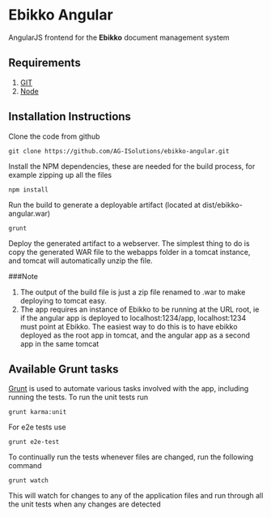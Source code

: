 # Ebikko Angular

AngularJS frontend for the **Ebikko** document management system

## Requirements
1. [GIT](https://git-scm.com)
2. [Node](https://nodejs.org)

## Installation Instructions
Clone the code from github

	git clone https://github.com/AG-ISolutions/ebikko-angular.git
	
Install the NPM dependencies, these are needed for the build process, for example zipping up all the files

	npm install
	
Run the build to generate a deployable artifact (located at dist/ebikko-angular.war)

	grunt
	
Deploy the generated artifact to a webserver. The simplest thing to do is copy the generated WAR file to the webapps folder in a tomcat instance, and tomcat will automatically unzip the file.

###Note

1. The output of the build file is just a zip file renamed to .war to make deploying to tomcat easy.
2. The app requires an instance of Ebikko to be running at the URL root, ie if the angular app is deployed to localhost:1234/app, localhost:1234 must point at Ebikko. The easiest way to do this is to have ebikko deployed as the root app in tomcat, and the angular app as a second app in the same tomcat

## Available Grunt tasks
[Grunt](http://gruntjs.com/) is used to automate various tasks involved with the app, including running the tests. To run the unit tests run

	grunt karma:unit
	
For e2e tests use

	grunt e2e-test
	
To continually run the tests whenever files are changed, run the following command

	grunt watch
	
This will watch for changes to any of the application files and run through all the unit tests when any changes are detected	
